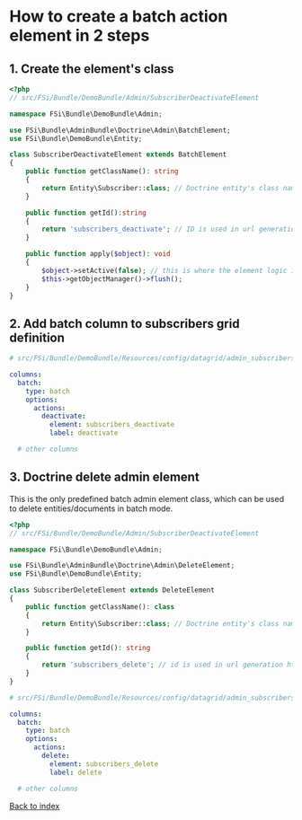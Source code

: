 # How to create a batch action element in 2 steps

## 1. Create the element's class

```php
<?php
// src/FSi/Bundle/DemoBundle/Admin/SubscriberDeactivateElement

namespace FSi\Bundle\DemoBundle\Admin;

use FSi\Bundle\AdminBundle\Doctrine\Admin\BatchElement;
use FSi\Bundle\DemoBundle\Entity;

class SubscriberDeactivateElement extends BatchElement
{
    public function getClassName(): string
    {
        return Entity\Subscriber::class; // Doctrine entity's class name
    }

    public function getId():string
    {
        return 'subscribers_deactivate'; // ID is used in url generation http://domain.com/admin/batch/{id}
    }

    public function apply($object): void
    {
        $object->setActive(false); // this is where the element logic is being applied
        $this->getObjectManager()->flush();
    }
}
```

## 2. Add batch column to subscribers grid definition

```yaml
# src/FSi/Bundle/DemoBundle/Resources/config/datagrid/admin_subscribers.yml

columns:
  batch:
    type: batch
    options:
      actions:
        deactivate:
          element: subscribers_deactivate
          label: deactivate

  # other columns

```

## 3. Doctrine delete admin element

This is the only predefined batch admin element class, which can be used to delete entities/documents in batch mode.

```php
<?php
// src/FSi/Bundle/DemoBundle/Admin/SubscriberDeactivateElement

namespace FSi\Bundle\DemoBundle\Admin;

use FSi\Bundle\AdminBundle\Doctrine\Admin\DeleteElement;
use FSi\Bundle\DemoBundle\Entity;

class SubscriberDeleteElement extends DeleteElement
{
    public function getClassName(): class
    {
        return Entity\Subscriber::class; // Doctrine entity's class name
    }

    public function getId(): string
    {
        return 'subscribers_delete'; // id is used in url generation http://domain.com/admin/batch/{id}
    }
}
```

```yaml
# src/FSi/Bundle/DemoBundle/Resources/config/datagrid/admin_subscribers.yml

columns:
  batch:
    type: batch
    options:
      actions:
        delete:
          element: subscribers_delete
          label: delete

  # other columns

```

[Back to index](index.md)
